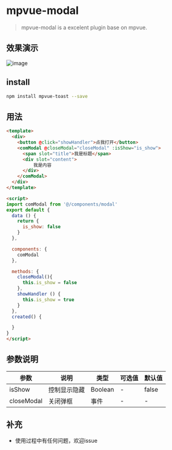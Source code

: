 # mpvue-modal

> mpvue-modal is a excelent plugin base on mpvue.

## 效果演示

![image](https://github.com/mini-mpvue/mpvue-modal/raw/master/screenshots/show.gif)

## install

```bash
npm install mpvue-toast --save
```
## 用法

```html
<template>
  <div>
    <button @click="showHandler">点我打开</button>
    <comModal @closeModal="closeModal" :isShow="is_show">
      <span slot="title">我是标题</span>
      <div slot="content">
          我是内容
      </div>
    </comModal>
  </div>
</template>

<script>
import comModal from '@/components/modal'
export default {
  data () {
    return {
      is_show: false
    }
  },

  components: {
    comModal
  },

  methods: {
    closeModal(){
      this.is_show = false
    },
    showHandler () {
      this.is_show = true
    }
  },
  created() {

  }
}
</script>

```

## 参数说明

| 参数        | 说明                      | 类型      | 可选值  | 默认值    |
| ---------  | ----------------------- | ------- | ---- | ------ |
| isShow    | 控制显示隐藏     | Boolean | -    | false   |
| closeModal | 关闭弹框 | 事件 | - | - |

## 补充

- 使用过程中有任何问题，欢迎issue
